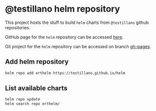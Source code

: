 # @testillano helm repository

This project hosts the stuff to build `helm` charts from `@testillano` github repositories.

GitHub page for the `helm` repository can be accessed [here](https://testillano.github.io/helm/).

Git project for the `helm` repository can be accessed on branch [gh-pages](https://github.com/testillano/helm/tree/gh-pages).

## Add helm repository

```bash
helm repo add erthelm https://testillano.github.io/helm
```

## List available charts

```bash
helm repo update
helm search repo erthelm/
```

